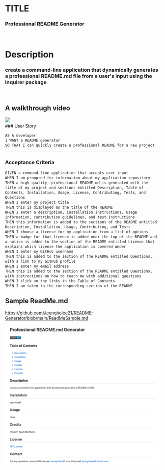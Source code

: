 # TITLE  
### Professional README Generator
</br>

# Description
### create a command-line application that dynamically generates a professional README.md file from a user's input using the Inquirer package
</br>

  
## A walkthrough video
<img src="https://github.com/Jeongholee21/README-Generator/blob/main/Develop/READMEvideo.gif?raw=true"/>
</br>
### User Story

```
AS A developer
I WANT a README generator
SO THAT I can quickly create a professional README for a new project
```
****
### Acceptance Criteria
```
GIVEN a command-line application that accepts user input
WHEN I am prompted for information about my application repository
THEN a high-quality, professional README.md is generated with the title of my project and sections entitled Description, Table of Contents, Installation, Usage, License, Contributing, Tests, and Questions
WHEN I enter my project title
THEN this is displayed as the title of the README
WHEN I enter a description, installation instructions, usage information, contribution guidelines, and test instructions
THEN this information is added to the sections of the README entitled Description, Installation, Usage, Contributing, and Tests
WHEN I choose a license for my application from a list of options
THEN a badge for that license is added near the top of the README and a notice is added to the section of the README entitled License that explains which license the application is covered under
WHEN I enter my GitHub username
THEN this is added to the section of the README entitled Questions, with a link to my GitHub profile
WHEN I enter my email address
THEN this is added to the section of the README entitled Questions, with instructions on how to reach me with additional questions
WHEN I click on the links in the Table of Contents
THEN I am taken to the corresponding section of the README
```
## Sample ReadMe.md
https://github.com/Jeongholee21/README-Generator/blob/main/ReadMeSample.md

<img src="https://github.com/Jeongholee21/README-Generator/blob/main/Develop/readmesample.png?raw=true"/>
